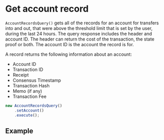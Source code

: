 # Get account record

`AccountRecordsQuery()` gets all of the records for an account for transfers into and out, that were above the threshold limit that is set by the user, during the last 24 hours. The query response includes the header and account ID. The header can return the cost of the transaction, the state proof or both. The account ID is the account the record is for.

A record returns the following information about an account:

* Account ID
* Transaction ID
* Receipt
* Consensus Timestamp
* Transaction Hash
* Memo \(if any\)
* Transaction Fee

```javascript
new AccountRecordsQuery()  
    .setAccount()  
    .execute();
```

## Example <a id="example"></a>

```text

```

